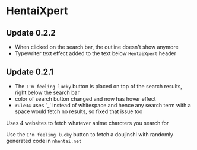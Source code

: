 # HentaiXpert

## Update 0.2.2
- When clicked on the search bar, the outline doesn't show anymore
- Typewriter text effect added to the text below `HentaiXpert` header

## Update 0.2.1
- The `I'm feeling lucky` button is placed on top of the search results, right below the search bar
- color of search button changed and now has hover effect
- `rule34` uses '_' instead of whitespace and hence any search term with a space would fetch no results, so fixed that issue too

Uses 4 websites to fetch whatever anime charcters you search for

Use the `I'm feeling lucky` button to fetch a doujinshi with randomly generated code in `nhentai.net`
